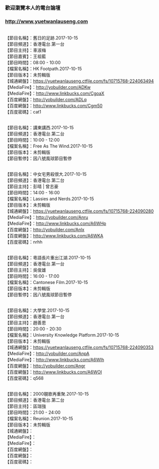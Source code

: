 ### 歡迎瀏覽本人的電台論壇
### http://www.yuetwanlauseng.com

<br>【節目名稱】：舊日的足跡.2017-10-15
<br>【節目頻道】：香港電台.第一台
<br>【節目主持】：車淑梅
<br>【節目嘉賓】：王祖藍
<br>【節目時間】：08:00 - 10:00
<br>【檔案名稱】：HK Footpath.2017-10-15
<br>【節目版本】：未剪輯版
<br>【城通網盤】：https://yuetwanlauseng.ctfile.com/fs/10715768-224063494
<br>【MediaFire】：http://yobuilder.com/ADKw
<br>【MediaFire】：http://www.linkbucks.com/CgoaX
<br>【百度網盤】：http://yobuilder.com/ADLq
<br>【百度網盤】：http://www.linkbucks.com/Cgm50
<br>【百度密碼】：cat1

<br>【節目名稱】：講東講西.2017-10-15
<br>【節目頻道】：香港電台.第二台
<br>【節目時間】：10:00 - 12:00
<br>【檔案名稱】：Free As The Wind.2017-10-15
<br>【節目版本】：未剪輯版
<br>【節目暫停】：因八號風球節目暫停

<br>【節目名稱】：中女宅男殺很大.2017-10-15
<br>【節目頻道】：香港電台.第二台
<br>【節目主持】：彭晴 | 曾志豪
<br>【節目時間】：14:00 - 16:00
<br>【檔案名稱】：Lassies and Nerds.2017-10-15
<br>【節目版本】：未剪輯版
<br>【城通網盤】：https://yuetwanlauseng.ctfile.com/fs/10715768-224090280
<br>【MediaFire】：http://yobuilder.com/Anru
<br>【MediaFire】：http://www.linkbucks.com/A6WHp
<br>【百度網盤】：http://yobuilder.com/Anlx
<br>【百度網盤】：http://www.linkbucks.com/A6WKA
<br>【百度密碼】：nrhh

<br>【節目名稱】：粵語長片重出江湖.2017-10-15
<br>【節目頻道】：香港電台.第一台
<br>【節目主持】：吳俊雄
<br>【節目時間】：16:00 - 17:00
<br>【檔案名稱】：Cantonese Film.2017-10-15
<br>【節目版本】：未剪輯版
<br>【節目暫停】：因八號風球節目暫停

<br>【節目名稱】：大學堂.2017-10-15
<br>【節目頻道】：香港電台.第一台
<br>【節目主持】：趙善恩
<br>【節目時間】：20:00 - 20:30
<br>【檔案名稱】：University Knowledge Platform.2017-10-15
<br>【節目版本】：未剪輯版
<br>【城通網盤】：https://yuetwanlauseng.ctfile.com/fs/10715768-224090353
<br>【MediaFire】：http://yobuilder.com/AnpA
<br>【MediaFire】：http://www.linkbucks.com/A6WIh
<br>【百度網盤】：http://yobuilder.com/Angr
<br>【百度網盤】：http://www.linkbucks.com/A6WOI
<br>【百度密碼】：q568

<br>【節目名稱】：2000靚歌再重聚.2017-10-15
<br>【節目頻道】：香港電台.第二台
<br>【節目主持】：區瑞強
<br>【節目時間】：21:00 - 24:00
<br>【檔案名稱】：Reunion.2017-10-15
<br>【節目版本】：未剪輯版
<br>【城通網盤】：
<br>【MediaFire】：
<br>【MediaFire】：
<br>【百度網盤】：
<br>【百度網盤】：
<br>【百度密碼】：
